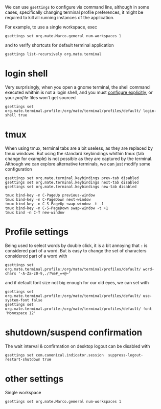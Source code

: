 
We can use `gsettings` to configure via command line, although in some cases, specifically changing terminal profile
preferences, it might be required to kill all running instances of the application.


For example, to use a single workspace, exec
```
gsettings set org.mate.Marco.general num-workspaces 1
```
and to verify shortcuts for default terminal application
```
gsettings list-recursively org.mate.terminal
```

# login shell

Very surprisingly, when you open a gnome terminal, the shell command executed whithin is not a login shell,
and you must [configure explicitly](https://askubuntu.com/a/40313), or your _profile_ files won't get sourced

```
gsettings set org.mate.terminal.profile:/org/mate/terminal/profiles/default/ login-shell true
```

# tmux

When using tmux, terminal tabs are a bit useless, as they are replaced by tmux windows. But using the standard
keybindings whithin tmux (tab change for example) is not possible as they are captured by the terminal. Although
we can explore alternative terminals, we can just modify some configuration
```
gsettings set org.mate.terminal.keybindings prev-tab disabled
gsettings set org.mate.terminal.keybindings next-tab disabled
gsettings set org.mate.terminal.keybindings new-tab disabled

tmux bind-key -n C-PageUp previous-window
tmux bind-key -n C-PageDown next-window
tmux bind-key -n C-S-PageUp swap-window -t -1
tmux bind-key -n C-S-PageDown swap-window -t +1
tmux bind -n C-T new-window
```

# Profile settings

Being used to select words by double click, it is a bit annoying that `:` is considered part of a word. But is easy
to change the set of characters considered part of a word with
```
gsettings set org.mate.terminal.profile:/org/mate/terminal/profiles/default/ word-chars '-A-Za-z0-9,./?%&#_=+@~'
```
and if default font size not big enough for our old eyes, we can set with
```
gsettings set org.mate.terminal.profile:/org/mate/terminal/profiles/default/ use-system-font false
gsettings set org.mate.terminal.profile:/org/mate/terminal/profiles/default/ font 'Monospace 12'
```

# shutdown/suspend confirmation

The wait interval & confirmation on desktop logout can be disabled with
```
gsettings set com.canonical.indicator.session  suppress-logout-restart-shutdown true
```

# other settings

Single workspace
```
gsettings set org.mate.Marco.general num-workspaces 1
```

